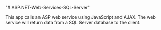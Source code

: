 "# ASP.NET-Web-Services-SQL-Server" 


This app calls an ASP web service using JavaScript and AJAX. 
The web service will return data from a SQL Server database to the client.
